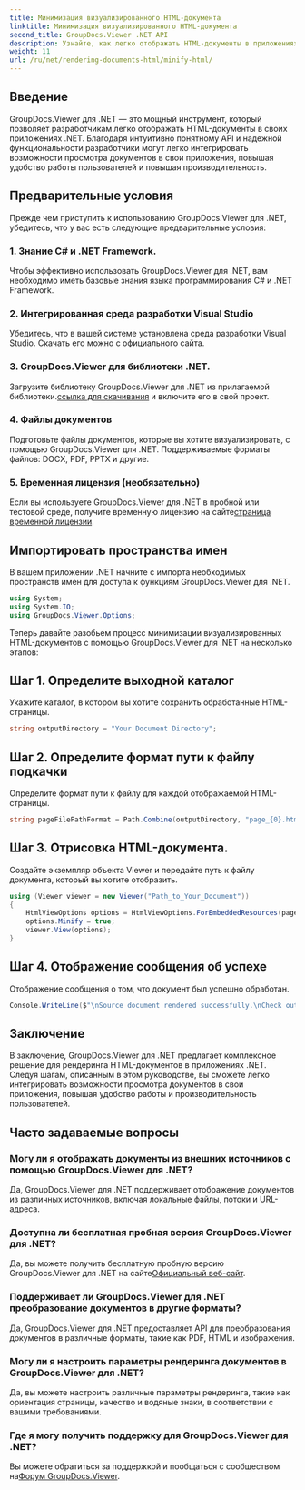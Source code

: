 ```yaml
---
title: Минимизация визуализированного HTML-документа
linktitle: Минимизация визуализированного HTML-документа
second_title: GroupDocs.Viewer .NET API
description: Узнайте, как легко отображать HTML-документы в приложениях .NET с помощью GroupDocs.Viewer для .NET.
weight: 11
url: /ru/net/rendering-documents-html/minify-html/
---
```

## Введение
GroupDocs.Viewer для .NET — это мощный инструмент, который позволяет разработчикам легко отображать HTML-документы в своих приложениях .NET. Благодаря интуитивно понятному API и надежной функциональности разработчики могут легко интегрировать возможности просмотра документов в свои приложения, повышая удобство работы пользователей и повышая производительность.
## Предварительные условия
Прежде чем приступить к использованию GroupDocs.Viewer для .NET, убедитесь, что у вас есть следующие предварительные условия:
### 1. Знание C# и .NET Framework.
Чтобы эффективно использовать GroupDocs.Viewer для .NET, вам необходимо иметь базовые знания языка программирования C# и .NET Framework.
### 2. Интегрированная среда разработки Visual Studio
Убедитесь, что в вашей системе установлена среда разработки Visual Studio. Скачать его можно с официального сайта.
### 3. GroupDocs.Viewer для библиотеки .NET.
 Загрузите библиотеку GroupDocs.Viewer для .NET из прилагаемой библиотеки.[ссылка для скачивания](https://releases.groupdocs.com/viewer/net/) и включите его в свой проект.
### 4. Файлы документов
Подготовьте файлы документов, которые вы хотите визуализировать, с помощью GroupDocs.Viewer для .NET. Поддерживаемые форматы файлов: DOCX, PDF, PPTX и другие.
### 5. Временная лицензия (необязательно)
 Если вы используете GroupDocs.Viewer для .NET в пробной или тестовой среде, получите временную лицензию на сайте[страница временной лицензии](https://purchase.groupdocs.com/temporary-license/).

## Импортировать пространства имен
В вашем приложении .NET начните с импорта необходимых пространств имен для доступа к функциям GroupDocs.Viewer для .NET.
```csharp
using System;
using System.IO;
using GroupDocs.Viewer.Options;
```

Теперь давайте разобьем процесс минимизации визуализированных HTML-документов с помощью GroupDocs.Viewer для .NET на несколько этапов:
## Шаг 1. Определите выходной каталог
Укажите каталог, в котором вы хотите сохранить обработанные HTML-страницы.
```csharp
string outputDirectory = "Your Document Directory";
```
## Шаг 2. Определите формат пути к файлу подкачки
Определите формат пути к файлу для каждой отображаемой HTML-страницы.
```csharp
string pageFilePathFormat = Path.Combine(outputDirectory, "page_{0}.html");
```
## Шаг 3. Отрисовка HTML-документа.
Создайте экземпляр объекта Viewer и передайте путь к файлу документа, который вы хотите отобразить.
```csharp
using (Viewer viewer = new Viewer("Path_to_Your_Document"))
{
    HtmlViewOptions options = HtmlViewOptions.ForEmbeddedResources(pageFilePathFormat);
    options.Minify = true;
    viewer.View(options);
}
```
## Шаг 4. Отображение сообщения об успехе
Отображение сообщения о том, что документ был успешно обработан.
```csharp
Console.WriteLine($"\nSource document rendered successfully.\nCheck output in {outputDirectory}.");
```

## Заключение
В заключение, GroupDocs.Viewer для .NET предлагает комплексное решение для рендеринга HTML-документов в приложениях .NET. Следуя шагам, описанным в этом руководстве, вы сможете легко интегрировать возможности просмотра документов в свои приложения, повышая удобство работы и производительность пользователей.
## Часто задаваемые вопросы
### Могу ли я отображать документы из внешних источников с помощью GroupDocs.Viewer для .NET?
Да, GroupDocs.Viewer для .NET поддерживает отображение документов из различных источников, включая локальные файлы, потоки и URL-адреса.
### Доступна ли бесплатная пробная версия GroupDocs.Viewer для .NET?
 Да, вы можете получить бесплатную пробную версию GroupDocs.Viewer для .NET на сайте[Официальный веб-сайт](https://releases.groupdocs.com/).
### Поддерживает ли GroupDocs.Viewer для .NET преобразование документов в другие форматы?
Да, GroupDocs.Viewer для .NET предоставляет API для преобразования документов в различные форматы, такие как PDF, HTML и изображения.
### Могу ли я настроить параметры рендеринга документов в GroupDocs.Viewer для .NET?
Да, вы можете настроить различные параметры рендеринга, такие как ориентация страницы, качество и водяные знаки, в соответствии с вашими требованиями.
### Где я могу получить поддержку для GroupDocs.Viewer для .NET?
 Вы можете обратиться за поддержкой и пообщаться с сообществом на[Форум GroupDocs.Viewer](https://forum.groupdocs.com/c/viewer/9).